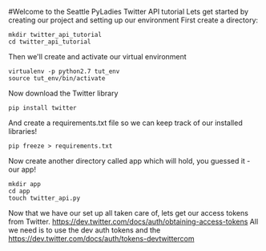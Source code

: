 #Welcome to the Seattle PyLadies Twitter API tutorial
Lets get started by creating our project and setting up our environment
First create a directory:
```
mkdir twitter_api_tutorial
cd twitter_api_tutorial
```
Then we'll create and activate our virtual environment
```
virtualenv -p python2.7 tut_env
source tut_env/bin/activate
```
Now download the Twitter library
```
pip install twitter
```
And create a requirements.txt file so we can keep track of our installed libraries!
```
pip freeze > requirements.txt
```
Now create another directory called app which will hold, you guessed it - our app!
```
mkdir app
cd app
touch twitter_api.py
```

Now that we have our set up all taken
care of, lets get our access tokens
from Twitter.
https://dev.twitter.com/docs/auth/obtaining-access-tokens
All we need is to use the dev auth tokens and the
https://dev.twitter.com/docs/auth/tokens-devtwittercom
